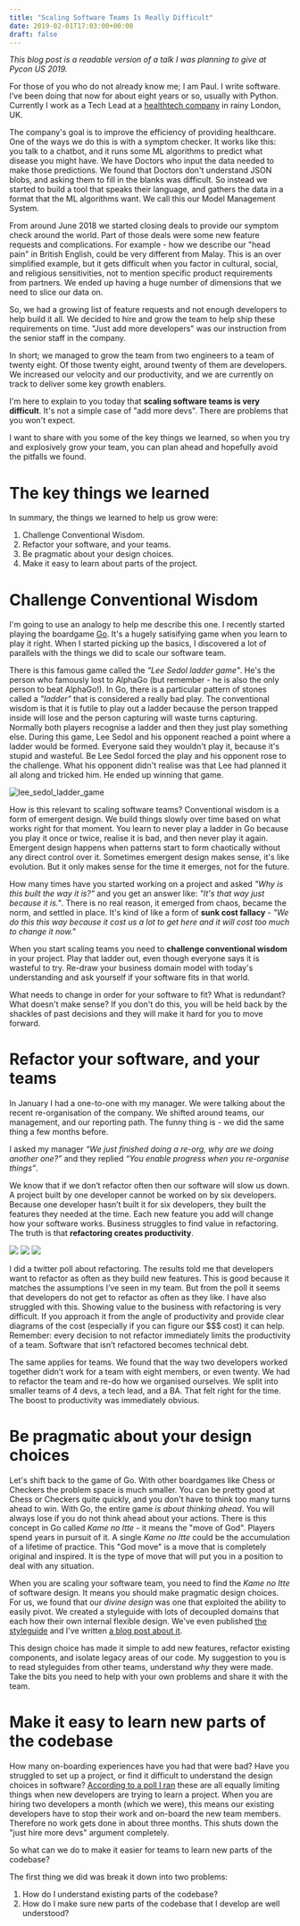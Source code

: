 ```yaml
---
title: "Scaling Software Teams Is Really Difficult"
date: 2019-02-01T17:03:00+00:00
draft: false
---
```


_This blog post is a readable version of a talk I was planning to give at Pycon US 2019._

For those of you who do not already know me; I am Paul. I write  software. I’ve been doing that now for about eight years or so, usually with Python. Currently I work as a Tech Lead at a [healthtech company](https://babylonhealth.com) in rainy London, UK.

The company's goal is to improve the efficiency of providing healthcare. One of the ways we do this is with a symptom checker. It works like this: you talk to a chatbot, and it runs some ML algorithms to  predict what disease you might have. We have Doctors who input the data needed to make those predictions. We found that Doctors  don't understand JSON blobs, and asking them to fill in the blanks was difficult.  So instead we started to build a tool that speaks their language, and gathers the data in a format that the ML algorithms want. We call this our Model Management System.

From around June 2018 we started closing deals to provide our symptom check around the world. Part of those deals were some new feature requests and complications. For example - how we describe our "head pain" in British English, could be very different from Malay. This is an over simplified example, but it gets difficult when you factor in cultural, social, and religious sensitivities, not to mention specific product requirements from partners. We ended up having a huge number of dimensions that we need to slice our data on.

So, we had a growing list of feature requests and not enough developers to help build it all. We decided to hire and grow the team to help ship these requirements on time. "Just add more developers" was our instruction from the senior staff in the company.

In short; we managed to grow the team from two engineers to a team of twenty eight. Of those twenty eight, around twenty of them are developers. We increased our velocity and our productivity, and we are currently on track to deliver some key growth enablers.

I'm here to explain to you today that **scaling software teams is very difficult**. It's not a simple case of "add more devs". There are problems that you won't expect.

I want to share with you some of the key things we learned, so when you try and explosively grow your team, you can plan ahead and hopefully avoid the pitfalls we found.

# The key things we learned

In summary, the things we learned to help us grow were:

1. Challenge Conventional Wisdom.
2. Refactor your software, and your teams.
3. Be pragmatic about your design choices.
4. Make it easy to learn about parts of the project.

# Challenge Conventional Wisdom

I'm going to use an analogy to help me describe this one. I recently started playing the boardgame [Go](https://en.wikipedia.org/wiki/Go_(game)). It's a hugely satisifying game when you learn to play it right. When I started picking up the basics, I discovered a lot of parallels with the things we did to scale our software team.

There is this famous game called the _"Lee Sedol ladder game"_. He's the person who famously lost to AlphaGo (but remember - he is also the only person to beat AlphaGo!). In Go, there is a particular pattern of stones called a _"ladder"_ that is considered a really bad play. The conventional wisdom is that it is    futile to play out a ladder because the person trapped inside will lose and the person capturing will waste turns capturing. Normally both players recognise a ladder and then they just play something else. During this game, Lee Sedol and his opponent reached a point where a ladder would be formed. Everyone said they wouldn't play it, because it's stupid and wasteful. Be Lee Sedol forced the play and his opponent rose to the challenge. What his opponent didn't realise was that Lee had planned it all along and tricked him. He ended up winning that game.

![lee_sedol_ladder_game](https://senseis.xmp.net/diagrams/10/fd01d92aad5e803194846f8f88e68a92.png)

How is this relevant to scaling software teams? Conventional wisdom is a form of emergent design. We build things slowly over time based on what works right for that moment. You learn to never play a ladder in Go because you play it once or twice, realise it is bad, and then never play it again. Emergent design happens when patterns start to form chaotically without any direct control over it. Sometimes emergent design makes sense, it's like evolution. But it only makes sense for the time it emerges, not for the future.

How many times have you started working on a project and asked _"Why is this built the way it is?"_ and you get an answer like: _"It's that way just because it is."_. There is no real reason, it emerged from chaos, became the norm, and settled in place. It's kind of like a form of **sunk cost fallacy** - _"We do this this way because it cost us a lot to get here and it will cost too much to change it now."_

When you start scaling teams you need to **challenge conventional wisdom** in your project. Play that ladder out, even though everyone says it is wasteful to try. Re-draw your business domain model with today's understanding and ask yourself if your software fits in that world.

What needs to change in order for your software to fit? What is redundant? What doesn't make sense? If you don't do this, you will be held back by the shackles of past decisions and they will make it hard for you to move forward.

# Refactor your software, and your teams

In January I had a one-to-one with my manager. We were talking about  the recent re-organisation of the company. We shifted around teams, our  management, and our reporting path. The funny thing is - we did  the same thing a few months before.

I asked my manager _“We just finished doing a re-org, why are we doing another one?”_ and they replied _“You enable progress when you re-organise things”_.

We know that if we don’t refactor often then our software will slow us  down. A project built by one developer cannot be worked on by six  developers. Because one developer hasn’t built it for six  developers, they built the features they needed at the time. Each  new feature you add will change how your software works. Business  struggles to find value in refactoring. The truth is that **refactoring creates productivity**.

![](ref_1.png)
![](ref_2.png)
![](ref_3.png)

I did a twitter poll about refactoring. The results told me that  developers want to refactor as often as they build new features. This is  good because it matches the assumptions I’ve seen in my team. But from  the poll it seems that developers do not get to refactor as often as  they like. I have also struggled with this. Showing value to the  business with refactoring is very difficult. If you approach it from  the angle of productivity and provide clear diagrams of the cost  (especially if you can figure our $$$ cost) it can help. Remember: every  decision to not refactor immediately limits the productivity of a team.  Software that isn’t refactored becomes technical debt.

The same applies for teams. We found that the way two developers  worked together didn’t work for a team with eight members, or even  twenty. We had to refactor the team and re-do how we organised  ourselves. We split into smaller teams of 4 devs, a tech lead, and a BA.  That felt right for the time. The boost to productivity was immediately  obvious.

# Be pragmatic about your design choices

Let's shift back to the game of Go. With other boardgames like Chess or Checkers the problem space is much smaller. You can be pretty good at Chess or Checkers quite quickly, and you don't have to think too many turns ahead to win. With Go, the entire game _is about thinking ahead_. You will always lose if you do not think ahead about your actions. There is this concept in Go called *Kame no Itte* - it means the "move of God". Players spend years in pursuit of it. A single *Kame no Itte* could be the accumulation of a lifetime of practice. This "God move" is a move that is completely original and inspired. It is the type of move that will put you in a position to deal with any situation.

When you are scaling your software team, you need to find the *Kame no Itte* of software design. It means you should make pragmatic design choices. For us, we found that our *divine design* was one that exploited the ability to easily pivot. We created a styleguide with lots of decoupled domains that each how their own internal flexible design. We've even published [the styleguide](https://github.com/phalt/django-api-domains) and I've written [a blog post about it](https://phalt.github.io/post/django-api-domains/).

This design choice has made it simple to add new features, refactor existing components, and isolate legacy areas of our code. My suggestion to you is to read styleguides from other teams, understand _why_ they were made. Take the bits you need to help with your own problems and share it with the team.

# Make it easy to learn new parts of the codebase

How many on-boarding experiences have you had that were bad? Have you struggled to set up a project, or find it difficult to understand the design choices in software? [According to a poll I ran](https://twitter.com/phalt_/status/1095280357128241152) these are all equally limiting things when new developers are trying to learn a project. When you are hiring two developers a month (which we were), this means our existing developers have to stop their work and on-board the new team members. Therefore no work gets done in about three months. This shuts down the "just hire more devs" argument completely.

So what can we do to make it easier for teams to learn new parts of the codebase?

The first thing we did was break it down into two problems:

1) How do I understand existing parts of the codebase?
2) How do I make sure new parts of the codebase that I develop are well understood?

